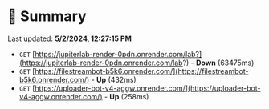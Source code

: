 # 📖 Summary
Last updated: **5/2/2024, 12:27:15 PM**

- `GET` [https://jupiterlab-render-0pdn.onrender.com/lab?](https://jupiterlab-render-0pdn.onrender.com/lab?) - **Down** (63475ms)
- `GET` [https://filestreambot-b5k6.onrender.com/](https://filestreambot-b5k6.onrender.com/) - **Up** (432ms)
- `GET` [https://uploader-bot-v4-aggw.onrender.com/](https://uploader-bot-v4-aggw.onrender.com/) - **Up** (258ms)
